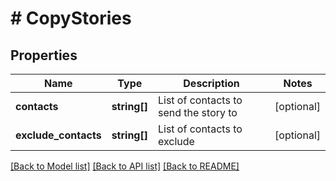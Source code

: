 # # CopyStories

## Properties

Name | Type | Description | Notes
------------ | ------------- | ------------- | -------------
**contacts** | **string[]** | List of contacts to send the story to | [optional]
**exclude_contacts** | **string[]** | List of contacts to exclude | [optional]

[[Back to Model list]](../../README.md#models) [[Back to API list]](../../README.md#endpoints) [[Back to README]](../../README.md)

